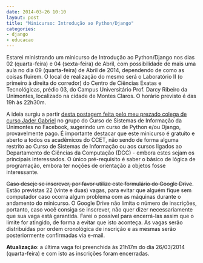 ```yaml
---
date: 2014-03-26 10:10
layout: post
title: "Minicurso: Introdução ao Python/Django"
categories: 
- django
- educacao
---
```


Estarei ministrando um minicurso de Introdução ao Python/Django nos dias 02 (quarta-feira) e 04 (sexta-feira) de Abril, com possibilidade de mais uma aula no dia 09 (quarta-feira) de Abril de 2014, dependendo de como as coisas fluirem. O local de realização do mesmo será o Laboratório II (o primeiro à direita do corredor) do Centro de Ciências Exatas e Tecnológicas, prédio 03, do Campus Universitário Prof. Darcy Ribeiro da Unimontes, localizado na cidade de Montes Claros. O horário previsto é das 19h às 22h30m.

A ideia surgiu a partir [desta postagem feita pelo meu prezado colega de curso Jader Gabriel](https://www.facebook.com/groups/261486797270222/permalink/603798253039073/) no grupo do Curso de Sistemas de Informação da Unimontes no Facebook, sugerindo um curso de Python e/ou Django, provavelmente pago. É importante destacar que este minicurso é gratuito e aberto a todos os acadêmicos do CCET, não sendo de forma alguma restrito ao Curso de Sistemas de Informação ou aos cursos ligados ao Departamento de Ciências da Computação (DCC) - embora estes sejam os principais interessados. O único pré-requisito é saber o básico de lógica de programação, embora ter noções de orientação a objetos fosse interessante.

~~Caso deseje se inscrever, por favor utilize este formulário do Google Drive~~. Estão previstas 22 (vinte e duas) vagas, para evitar que alguém fique sem computador caso ocorra algum problema com as máquinas durante o andamento do minicurso. O Google Drive não limita o número de inscrições, portanto, caso você consiga se inscrever, não quer dizer necessariamente que sua vaga está garantida. Farei o possível para encerrá-las assim que o limite for atingido, de forma a evitar que isto aconteça. As vagas serão distribuídas por ordem cronológica de inscrição e as mesmas serão posteriormente confirmadas via e-mail.

**Atualização**: a última vaga foi preenchida às 21h17m do dia 26/03/2014 (quarta-feira) e com isto as inscrições foram encerradas.
